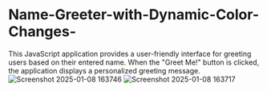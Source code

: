 # Name-Greeter-with-Dynamic-Color-Changes-
This JavaScript application provides a user-friendly interface for  greeting users based on their entered name. When the "Greet Me!" button is  clicked, the application displays a personalized greeting message.
![Screenshot 2025-01-08 163746](https://github.com/user-attachments/assets/3663c142-6fe9-4ead-a210-85611661f23b)
![Screenshot 2025-01-08 163717](https://github.com/user-attachments/assets/86df2ed6-66ff-4f37-b71b-fde6f13c5da2)

